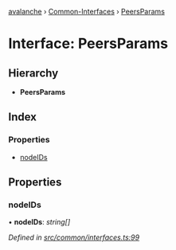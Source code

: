[avalanche](../README.md) › [Common-Interfaces](../modules/common_interfaces.md) › [PeersParams](common_interfaces.peersparams.md)

# Interface: PeersParams

## Hierarchy

* **PeersParams**

## Index

### Properties

* [nodeIDs](common_interfaces.peersparams.md#nodeids)

## Properties

###  nodeIDs

• **nodeIDs**: *string[]*

*Defined in [src/common/interfaces.ts:99](https://github.com/ava-labs/avalanchejs/blob/ae78dee/src/common/interfaces.ts#L99)*
